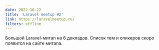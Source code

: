 ```yaml
---
date: 2022-10-22
title: 'Laravel meetup #2'
link: https://laravelmeetup.ru/
filters: offline
---
```


Большой Laravel-митап на 6 докладов. Список тем и спикеров скоро появится на сайте митапа.

